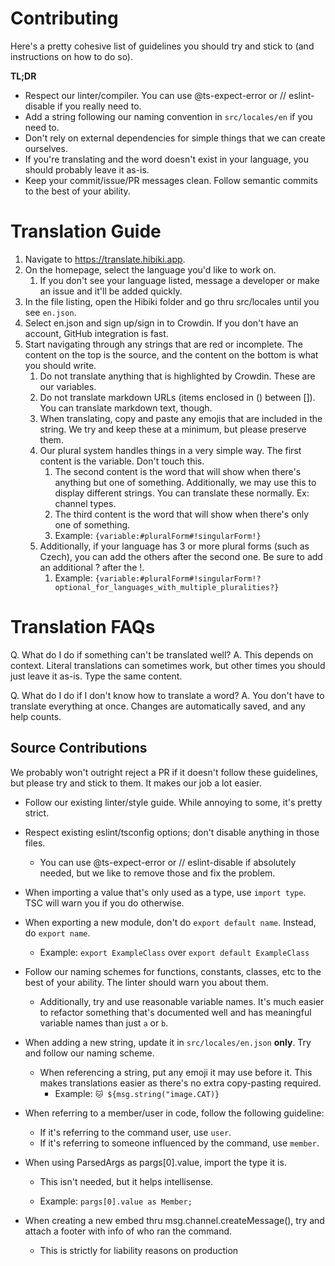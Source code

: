 # Contributing

Here's a pretty cohesive list of guidelines you should try and stick to (and instructions on how to do so).

**TL;DR**

- Respect our linter/compiler. You can use @ts-expect-error or // eslint-disable if you really need to.
- Add a string following our naming convention in `src/locales/en` if you need to.
- Don't rely on external dependencies for simple things that we can create ourselves.
- If you're translating and the word doesn't exist in your language, you should probably leave it as-is.
- Keep your commit/issue/PR messages clean. Follow semantic commits to the best of your ability.

# Translation Guide

1. Navigate to https://translate.hibiki.app.
2. On the homepage, select the language you'd like to work on.
   1. If you don't see your language listed, message a developer or make an issue and it'll be added quickly.
3. In the file listing, open the Hibiki folder and go thru src/locales until you see `en.json`.
4. Select en.json and sign up/sign in to Crowdin. If you don't have an account, GitHub integration is fast.
5. Start navigating through any strings that are red or incomplete. The content on the top is the source, and the content on the bottom is what you should write.
   1. Do not translate anything that is highlighted by Crowdin. These are our variables.
   2. Do not translate markdown URLs (items enclosed in () between []). You can translate markdown text, though.
   3. When translating, copy and paste any emojis that are included in the string. We try and keep these at a minimum, but please preserve them.
   4. Our plural system handles things in a very simple way. The first content is the variable. Don't touch this.
      1. The second content is the word that will show when there's anything but one of something. Additionally, we may use this to display different strings. You can translate these normally. Ex: channel types.
      2. The third content is the word that will show when there's only one of something.
      3. Example: `{variable:#pluralForm#!singularForm!}`
   5. Additionally, if your language has 3 or more plural forms (such as Czech), you can add the others after the second one. Be sure to add an additional ? after the !.
      1. Example: `{variable:#pluralForm#!singularForm!?optional_for_languages_with_multiple_pluralities?}`

# Translation FAQs

Q. What do I do if something can't be translated well?
A. This depends on context. Literal translations can sometimes work, but other times you should just leave it as-is. Type the same content.

Q. What do I do if I don't know how to translate a word?
A. You don't have to translate everything at once. Changes are automatically saved, and any help counts.

## Source Contributions

We probably won't outright reject a PR if it doesn't follow these guidelines, but please try and stick to them. It makes our job a lot easier.

- Follow our existing linter/style guide. While annoying to some, it's pretty strict.
- Respect existing eslint/tsconfig options; don't disable anything in those files.

  - You can use @ts-expect-error or // eslint-disable if absolutely needed, but we like to remove those and fix the problem.

- When importing a value that's only used as a type, use `import type`. TSC will warn you if you do otherwise.

- When exporting a new module, don't do `export default name`. Instead, do `export name`.

  - Example: `export ExampleClass` over `export default ExampleClass`

- Follow our naming schemes for functions, constants, classes, etc to the best of your ability. The linter should warn you about them.

  - Additionally, try and use reasonable variable names. It's much easier to refactor something that's documented well and has meaningful variable names than just `a` or `b`.

- When adding a new string, update it in `src/locales/en.json` **only**. Try and follow our naming scheme.

  - When referencing a string, put any emoji it may use before it. This makes translations easier as there's no extra copy-pasting required.
    - Example: `🐱 ${msg.string("image.CAT)}`

- When referring to a member/user in code, follow the following guideline:

  - If it's referring to the command user, use `user`.
  - If it's referring to someone influenced by the command, use `member`.

- When using ParsedArgs as pargs[0].value, import the type it is.

  - This isn't needed, but it helps intellisense.

  - Example: `pargs[0].value as Member;`

- When creating a new embed thru msg.channel.createMessage(), try and attach a footer with info of who ran the command.

  - This is strictly for liability reasons on production
